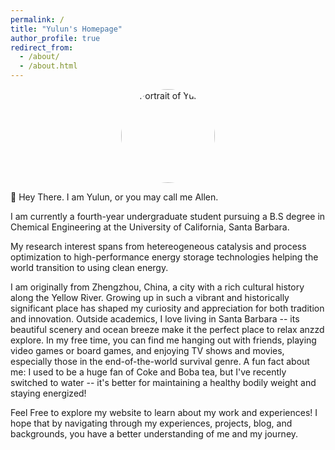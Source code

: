 ```yaml
---
permalink: /
title: "Yulun's Homepage"
author_profile: true
redirect_from: 
  - /about/
  - /about.html
---
```


<p align="center">
  <img src="/home/images/homepage_pic.png" alt="Portrait of Yulun" width="150" style="border-radius:50%;">
</p>

👋 Hey There. I am Yulun, or you may call me Allen. 

I am currently a fourth-year undergraduate student pursuing a B.S degree in Chemical Engineering at the University of California, Santa Barbara.

My research interest spans from hetereogeneous catalysis and process optimization to high-performance energy storage technologies helping the world transition to using clean energy.

I am originally from Zhengzhou, China, a city with a rich cultural history along the Yellow River. Growing up in such a vibrant and historically significant place has shaped my curiosity and appreciation for both tradition and innovation. Outside academics, I love living in Santa Barbara -- its beautiful scenery and ocean breeze make it the perfect place to relax anzzd explore. In my free time, you can find me hanging out with friends, playing video games or board games, and enjoying TV shows and movies, especially those in the end-of-the-world survival genre. A fun fact about me: I used to be a huge fan of Coke and Boba tea, but I've recently switched to water -- it's better for maintaining a healthy bodily weight and staying energized!


Feel Free to explore my website to learn about my work and experiences! I hope that by navigating through my experiences, projects, blog, and backgrounds, you have a better understanding of me and my journey.

